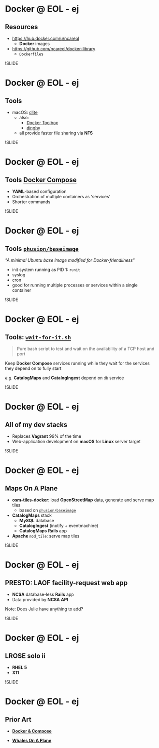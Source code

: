 # Docker @ EOL - ej
## Resources

- <https://hub.docker.com/u/ncareol>
  - **Docker** images
- <https://github.com/ncareol/docker-library>
  - `Dockerfile`s
  
!SLIDE
# Docker @ EOL - ej
## Tools

- macOS: [dlite](https://github.com/nlf/dlite)
  - also:
    - [Docker Toolbox](https://docs.docker.com/toolbox/overview/)
    - [dinghy](https://github.com/codekitchen/dinghy)
  - all provide faster file sharing via **NFS**

!SLIDE
# Docker @ EOL - ej
## Tools [**Docker Compose**](https://docs.docker.com/compose/overview/)

- **YAML**-based configuration
- Orchestration of multiple containers as 'services'
- Shorter commands

!SLIDE
# Docker @ EOL - ej
## Tools [`phusion/baseimage`](http://phusion.github.io/baseimage-docker/)

*"A minimal Ubuntu base image modified for Docker-friendliness"*

- init system running as PID 1: `runit`
- syslog
- cron
- good for running multiple processes or services within a single container

!SLIDE
# Docker @ EOL - ej
## Tools: [`wait-for-it.sh`](https://github.com/vishnubob/wait-for-it)

> Pure bash script to test and wait on the availability of a TCP host and port

Keep **Docker Compose** services running while they wait for the services they depend on to fully start

*e.g.* **CatalogMaps** and **CatalogIngest** depend on `db` service

!SLIDE
# Docker @ EOL - ej
## All of my dev stacks

- Replaces **Vagrant** 99% of the time
- Web-application development on **macOS** for **Linux** server target

!SLIDE
# Docker @ EOL - ej
## Maps On A Plane

- [**osm-tiles-docker**](https://github.com/ncareol/osm-tiles-docker): load **OpenStreetMap** data, generate and serve map tiles
  - based on [`phusion/baseimage`](http://phusion.github.io/baseimage-docker/)
- **CatalogMaps** stack
  - **MySQL** database
  - **CatalogIngest** (inotify + eventmachine)
  - **CatalogMaps** **Rails** app
- **Apache** `mod_tile`: serve map tiles

!SLIDE
# Docker @ EOL - ej
## PRESTO: LAOF facility-request web app

- **NCSA** database-less **Rails** app
- Data provided by **NCSA** **API**

Note: Does Julie have anything to add?

!SLIDE
# Docker @ EOL - ej
## LROSE solo ii

- **RHEL 5**
- **X11**

!SLIDE
# Docker @ EOL - ej
## Prior Art

- [**Docker & Compose**](https://erikj.github.io/slides/docker-compose)

- [**Whales On A Plane**](https://erikj.github.io/slides/docker-sea2016)
